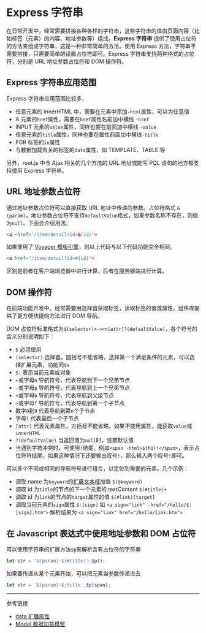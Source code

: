 # Express 字符串

在日常开发中，经常需要拼接各种各样的字符串，这些字符串的值由页面内容（比如标签（元素）的内容、地址参数等）组成。**Express 字符串** 提供了使用占位符的方法来组成字符串，这是一种非常简单的方法。使用 Express 方法，字符串不需要拼接，只需要简单的设置占位符即可。Express 字符串支持两种格式的占位符，分别是 URL 地址参数占位符和 DOM 操作符。

## Express 字符串应用范围

Express 字符串应用范围比较多，

* 任意元素的 innerHTML 中，需要在元素中添加`-html`属性，可以为任意值
* A 元素的`href`属性，需要在`href`属性名前加中横线 `-href`
* INPUT 元素的`value`属性，同样也要在前面加中横线 `-value`
* 任意元素的`title`属性，同样也要在属性前面加中横线`-title`
* FOR 标签的`in`属性
* 与数据加载有关的标签的`data`属性，如 TEMPLATE、TABLE 等

另外，root.js 中与 Ajax 相关的几个方法的 URL 地址或能写 PQL 语句的地方都支持使用 Express 字符串。


## URL 地址参数占位符

通过地址参数占位符可以直接获取 URL 地址中传递的参数。占位符格式 `&(param)`。地址参数占位符不支持`defaultValue`格式，如果参数名称不存在，则值为`null`。下面会介绍用法。

```html
<a -href="/item/detail?id=&(id)">
```

如果使用了 [Voyager 模板引擎](/voyager/overview.md)，则以上代码与以下代码功能完全相同。

```html
<a href="/item/detail?id=#{id}">
```

区别是前者在客户端浏览器中进行计算，后者在服务器端进行计算。

## DOM 操作符

在前端功能开发中，经常需要用选择器获取标签，读取标签的值或属性，组件库提供了更方便快捷的方法进行 DOM 导航。

DOM 占位符标准格式为`$(selector)+-><n[attr]?(defaultValue)`，各个符号的含义分别说明如下：

* `$` 必须使用
* `(selector)` 选择器，圆括号不能省略，选择第一个满足条件的元素，可以选择扩展元素，功能同`$s`
* `$:` 表示当前元素或对象
* `+`或字母`n` 导航符号，代表导航到下一个兄弟节点
* `-`或字母`p` 导航符号，代表导航到上一个兄弟节点
* `<`或字母`b` 导航符号，代表导航到父级节点
* `>`或字母`f` 导航符号，代表导航到第一个子节点
* 数字`0`到`9` 代表导航到第`n`个子节点
* 字母`l` 代表最后一个子节点
* `[attr]` 代表元素属性，方括号不能省略。如果不使用属性，能获取`value`或`innerHTML`
* `?(defaultValue)`  当返回值为`null`时，设置默认值
* 当遇到字符冲突时，可使用`!`结尾，例如`<span -html>$(h1)!</span>`，表示占位符符结尾。如果这种情况下还要输出叹号`!`，那么输入两个叹号`!`即可。

可以多个不同或相同的导航符号进行组合，以定位到需要的元素。几个示例：

* 调取 name 为`keyword`的[扩展文本框](/root.js/input.md)加值 `$(@keyword)`
* 调取 id 为`title`的节点的下一个元素的 textContent `$(#title)+`
* 调取 id 为`link`的节点的`target`属性的值  `$(#link)[target]`
* 调取当前元素的`sign`属性 `$:[sign]`
    如 `<a sign="link" -href="/hello/$:[sign].htm">`
    解析结果为 `<a sign="link" href="/hello/link.htm">`

## 在 Javascript 表达式中使用地址参数和 DOM 占位符

可以使用字符串的扩展方法`$p`来解析含有占位符的字符串

```javascript
let str = '&(param)-$(#title)'.$p();
```

如果要传递从某个元素开始，可以把元素当参数传递进去

```javascript
let str = '&(param)-$:title'.$p(span);
```

---
参考链接

* [data 扩展属性](/root.js/data.md)
* [Model 数据加载模型](/root.js/model.md)